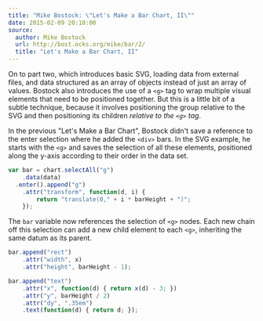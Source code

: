 ```yaml
---
title: "Mike Bostock: \"Let's Make a Bar Chart, II\""
date: 2015-02-09 20:10:00
source:
  author: Mike Bostock
  url: http://bost.ocks.org/mike/bar/2/
  title: "Let's Make a Bar Chart, II"
---
```


On to part two, which introduces basic SVG, loading data from external files,
and data structured as an array of objects instead of just an array of values.
Bostock also introduces the use of a `<g>` tag to wrap multiple visual elements
that need to be positioned together. But this is a little bit of a subtle
technique, because it involves positioning the group relative to the SVG and
then positioning its children _relative to the `<g>` tag_.

In the previous "Let's Make a Bar Chart", Bostock didn't save a reference to the
enter selection where he added the `<div>` bars. In the SVG example, he starts
with the `<g>` and saves the selection of all these elements, positioned along
the y-axis according to their order in the data set.

```javascript
var bar = chart.selectAll("g")
    .data(data)
  .enter().append("g")
    .attr("transform", function(d, i) {
        return "translate(0," + i * barHeight + ")";
    });
```

The `bar` variable now references the selection of `<g>` nodes. Each new chain
off this selection can add a new child element to each `<g>`, inheriting the
same datum as its parent.

```javascript
bar.append("rect")
    .attr("width", x)
    .attr("height", barHeight - 1);

bar.append("text")
    .attr("x", function(d) { return x(d) - 3; })
    .attr("y", barHeight / 2)
    .attr("dy", ".35em")
    .text(function(d) { return d; });
```
